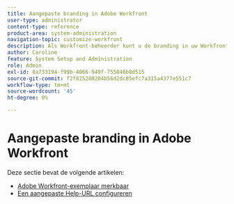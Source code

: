 ```yaml
---
title: Aangepaste branding in Adobe Workfront
user-type: administrator
content-type: reference
product-area: system-administration
navigation-topic: customize-workfront
description: Als Workfront-beheerder kunt u de branding in uw Workfront-exemplaar aanpassen en een aangepaste Help-URL maken.
author: Caroline
feature: System Setup and Administration
role: Admin
exl-id: 8a733194-f99b-4066-949f-755046b8d515
source-git-commit: f2f825280204b56d2dc85efc7a315a4377e551c7
workflow-type: tm+mt
source-wordcount: '45'
ht-degree: 0%

---
```


# Aangepaste branding in Adobe Workfront

Deze sectie bevat de volgende artikelen:

* [Adobe Workfront-exemplaar merkbaar](../../../administration-and-setup/customize-workfront/brand-workfront/brand-your-workfront-instance.md)
* [Een aangepaste Help-URL configureren](../../../administration-and-setup/customize-workfront/brand-workfront/configure-custom-help-url.md)
